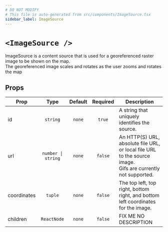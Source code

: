 ```yaml
---
# DO NOT MODIFY
# This file is auto-generated from src/components/ImageSource.tsx
sidebar_label: ImageSource
---
```


# `<ImageSource />`

ImageSource is a content source that is used for a georeferenced raster image to be shown on the map.<br/>The georeferenced image scales and rotates as the user zooms and rotates the map

## Props

| Prop        |        Type        | Default | Required | Description                                                                                                     |
| ----------- | :----------------: | :-----: | :------: | --------------------------------------------------------------------------------------------------------------- |
| id          |      `string`      | `none`  |  `true`  | A string that uniquely identifies the source.                                                                   |
| url         | `number \| string` | `none`  | `false`  | An HTTP(S) URL, absolute file URL, or local file URL to the source image.<br/>Gifs are currently not supported. |
| coordinates |      `tuple`       | `none`  | `false`  | The top left, top right, bottom right, and bottom left coordinates for the image.                               |
| children    |    `ReactNode`     | `none`  | `false`  | FIX ME NO DESCRIPTION                                                                                           |
